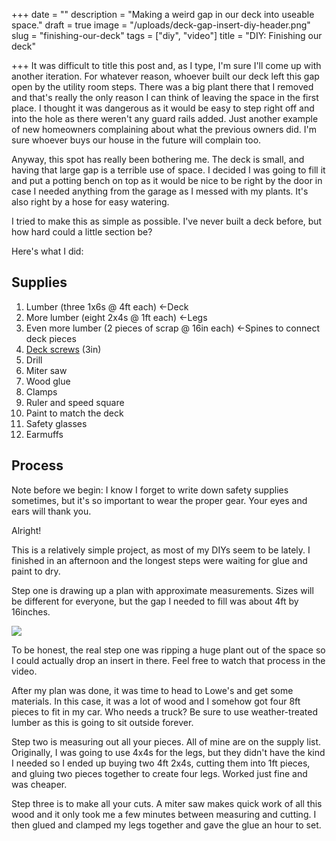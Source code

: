 +++
date = ""
description = "Making a weird gap in our deck into useable space."
draft = true
image = "/uploads/deck-gap-insert-diy-header.png"
slug = "finishing-our-deck"
tags = ["diy", "video"]
title = "DIY: Finishing our deck"

+++
It was difficult to title this post and, as I type, I'm sure I'll come up with another iteration. For whatever reason, whoever built our deck left this gap open by the utility room steps. There was a big plant there that I removed and that's really the only reason I can think of leaving the space in the first place. I thought it was dangerous as it would be easy to step right off and into the hole as there weren't any guard rails added. Just another example of new homeowners complaining about what the previous owners did. I'm sure whoever buys our house in the future will complain too.

Anyway, this spot has really been bothering me. The deck is small, and having that large gap is a terrible use of space. I decided I was going to fill it and put a potting bench on top as it would be nice to be right by the door in case I needed anything from the garage as I messed with my plants. It's also right by a hose for easy watering.

I tried to make this as simple as possible. I've never built a deck before, but how hard could a little section be?

Here's what I did:

## Supplies

 1. Lumber (three 1x6s @ 4ft each) <-Deck
 2. More lumber (eight 2x4s @ 1ft each) <-Legs
 3. Even more lumber (2 pieces of scrap @ 16in each) <-Spines to connect deck pieces
 4. [Deck screws](https://www.lowes.com/pd/Deck-Plus-10-x-3-in-Ceramic-Deck-Screws-40-Count/1001363866) (3in)
 5. Drill
 6. Miter saw
 7. Wood glue
 8. Clamps
 9. Ruler and speed square
10. Paint to match the deck
11. Safety glasses
12. Earmuffs

## Process

Note before we begin: I know I forget to write down safety supplies sometimes, but it's so important to wear the proper gear. Your eyes and ears will thank you.

Alright!

This is a relatively simple project, as most of my DIYs seem to be lately. I finished in an afternoon and the longest steps were waiting for glue and paint to dry.

Step one is drawing up a plan with approximate measurements. Sizes will be different for everyone, but the gap I needed to fill was about 4ft by 16inches.

![](/uploads/notes-plan-for-deck-insert.jpg)

To be honest, the real step one was ripping a huge plant out of the space so I could actually drop an insert in there. Feel free to watch that process in the video.

After my plan was done, it was time to head to Lowe's and get some materials. In this case, it was a lot of wood and I somehow got four 8ft pieces to fit in my car. Who needs a truck? Be sure to use weather-treated lumber as this is going to sit outside forever.

Step two is measuring out all your pieces. All of mine are on the supply list. Originally, I was going to use 4x4s for the legs, but they didn't have the kind I needed so I ended up buying two 4ft 2x4s, cutting them into 1ft pieces, and gluing two pieces together to create four legs. Worked just fine and was cheaper.

Step three is to make all your cuts. A miter saw makes quick work of all this wood and it only took me a few minutes between measuring and cutting. I then glued and clamped my legs together and gave the glue an hour to set.